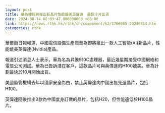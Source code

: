 ```yaml
---
layout: post
title: 華為據報將推出新晶片性能媲美英偉達　最快十月出貨
date: 2024-08-14 08:03:47.000000000 +08:00
link: https://news.rthk.hk/rthk/ch/component/k2/1766085-20240814.htm
categories: rthk
---
```


華爾街日報報道，中國電信設備生產商華為即將推出一款人工智能(AI)新晶片，性能媲美英偉達(Nvidia)產品。

報道引述消息人士表示，華為名為昇騰910C處理器，最近幾星期接受中國網絡和電信公司測試。華為已告訴潛在客戶，這款晶片可與英偉達的H100媲美。華為計劃最快於10月開始出貨。

美國監管機構去年以國家安全為由，禁止英偉達向中國出售先進晶片，包括H100。

英偉達隨後推出3款為中國度身訂做的晶片，包括H20，但性能遠低於H100晶片。
